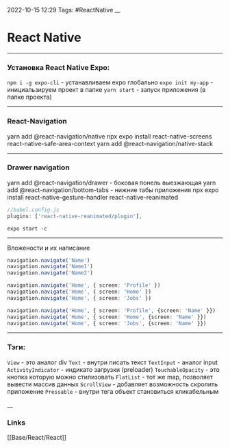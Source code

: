 2022-10-15 12:29
Tags: #ReactNative
__
# React Native

---

### Установка React Native Expo:
`npm i -g expo-cli` - устанавливаем  expo глобально
`expo init my-app` - инициальзируем проект в папке
`yarn start` - запуск приложения (в папке проекта)

---

### React-Navigation
yarn add @react-navigation/native
npx expo install react-native-screens react-native-safe-area-context
yarn add @react-navigation/native-stack

---

### Drawer navigation
yarn add @react-navigation/drawer - боковая понель выезжающая
yarn add @react-navigation/bottom-tabs - нижние табы приложения
npx expo install react-native-gesture-handler react-native-reanimated

```ts
//babel.config.js
plugins: ['react-native-reanimated/plugin'],
```
`expo start -c`

---

Вложености и их написание
```ts
navigation.navigate('Name')
navigation.navigate('Name1')
navigation.navigate('Name2')

navigation.navigate('Home', { screen: 'Profile' })
navigation.navigate('Home', { screen: 'Home' })
navigation.navigate('Home', { screen: 'Jobs' })

navigation.navigate('Home', { screen: 'Profile', {screen: 'Name' }})
navigation.navigate('Home', { screen: 'Home', {screen: 'Name' }})
navigation.navigate('Home', { screen: 'Jobs', {screen: 'Name' }})

```

---

### Тэги:
`View` - это аналог div
`Text` - внутри писать текст
`TextInput` - аналог input
`ActivityIndicator` - индикато загрузки (preloader)
`TouchableOpacity` - это кнопка которую можно стилизовать
`FlatList` - тот же map, позволяет вывести массив данных
`ScrollView` - добавляет возможность скролить приложение
`Pressable` - внутри тега объект становиться кликабельным

__
### Links
[[Base/React/React]]